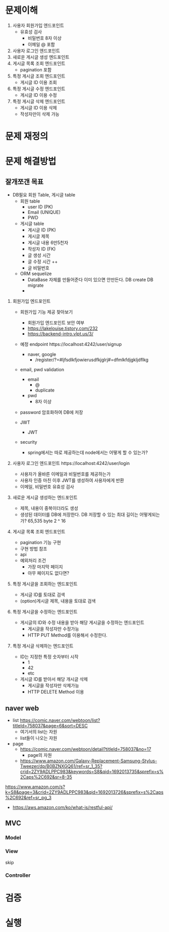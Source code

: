 # 문제이해
1. 사용자 회원가입 엔드포인트
    - 유효성 검사
        - 비밀번호 8자 이상
        - 이메일 @ 포함
2. 사용자 로그인 엔드포인트
3. 새로운 게시글 생성 엔드포인트
4. 게시글 목록 조회 엔드포인트
    - pagination 포함
5. 특정 게시글 조회 엔드포인트
    - 게시글 ID 이용 조회
6. 특정 게시글 수정 엔드포인트 
    - 게시글 ID 이용 수정
7. 특정 게시글 삭제 엔드포인트
    - 게시글 ID 이용 삭제
    - 작성자만이 삭제 가능


# 문제 재정의


# 문제 해결방법

## 잘개쪼갠 목표
- DB필요 
    회원 Table, 게시글 table
    - 회원 table
        - user ID    (PK)
        - Email (UNIQUE)
        - PWD
    - 게시글 table
        - 게시글 ID (PK)
        - 게시글 제목
        - 게시글 내용 6만5천자
        - 작성자 ID (FK)
        - 글 생성 시간
        - 글 수정 시간
        ++
        - 글 비밀번호
    - ORM sequelize
        - DataBase 자체를 만들어준다
            이미 있으면 안만든다.
            DB create
            DB migrate
            <!-- npm sequelize -->
        - 
    
        
1. 회원가입 엔드포인트
    - 회원가입 기능 제공 찾아보기
        - 회원가입 엔드포인트 보안 여부
        - https://lakelouise.tistory.com/232
        - https://backend-intro.vlpt.us/3/
    - 예정 endpoint
        https://localhost:4242/user/signup
        - naver, google 
            - /register/?=#ljfsdlkfjowierusdfkjglrj#=dfmlkfdjgkljdflkg

    - email, pwd validation
        - email
            - @
            - duplicate
        - pwd
            - 8자 이상
    - password 암호화하여 DB에 저장
    - JWT
        - JWT

    - security
        - spring에서는 따로 제공하는데 node에서는 어떻게 할 수 있는가?

2. 사용자 로그인 엔드포인트 
    https://localhost:4242/user/login
    - 사용자가 올바른 이메일과 비밀번호를 제공하는가
    - 사용자 인증 마친 이후 JWT를 생성하여 사용자에게 반환
    - 이메일, 비밀번호 유효성 검사

3. 새로운 게시글 생성하는 엔드포인트
    - 제목, 내용이 중복이더라도 생성
    - 생성된 데이터를 DB에 저장한다.
        DB 저장할 수 있는 최대 길이는 어떻게되는가?
        65,535 byte
        2 ^ 16

4. 게시글 목록 조회 엔드포인트
    - pagination 기능 구현
    - 구현 방법 참조
    - api
    - 예외처리 조건
        - 가장 마지막 페이지
        - 아무 페이지도 없다면?

5. 특정 게시글을 조회하는 엔드포인트
    - 게시글 ID를 토대로 검색
    - (option)게시글 제목, 내용을 토대로 검색

6. 특정 게시글을 수정하는 엔드포인트
    - 게시글의 ID와 수정 내용을 받아 해당 게시글을 수정하는 엔드포인트
        - 게시글을 작성자만 수정가능
        - HTTP PUT Method를 이용해서 수정한다.

7. 특정 게시글 삭제하는 엔드포인트
    - ID는 지정한 특정 숫자부터 시작
        - 1
        - 42
        - etc
    - 게시글 ID를 받아서 해당 개시글 삭제
        - 게시글을 작성자만 삭제가능
        - HTTP DELETE Method 이용

## naver web
- list
    https://comic.naver.com/webtoon/list?titleId=758037&page=6&sort=DESC
    - 여기서의 list는 자원
    - list들이 나오는 자원
- page
    - https://comic.naver.com/webtoon/detail?titleId=758037&no=17
        - page의 자원
    - https://www.amazon.com/Galaxy-Replacement-Samsung-Stylus-Tweezer/dp/B0BZNXGQ61/ref=sr_1_35?crid=2ZY9ADLPPC983&keywords=S8&qid=1692013735&sprefix=s%2Caps%2C692&sr=8-35

https://www.amazon.com/s?k=S8&page=3&crid=2ZY9ADLPPC983&qid=1692013726&sprefix=s%2Caps%2C692&ref=sr_pg_3


- https://aws.amazon.com/ko/what-is/restful-api/


## MVC
### Model 

### View
skip

### Controller



# 검증


# 실행 

